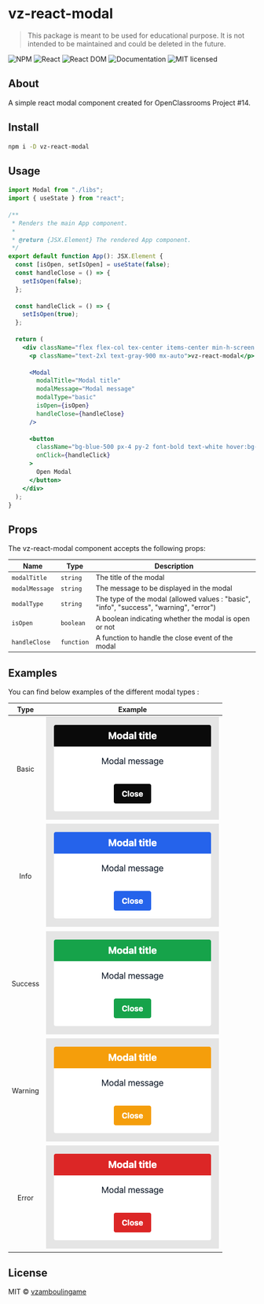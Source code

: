 # vz-react-modal

> This package is meant to be used for educational purpose. It is not intended to be maintained and could be deleted in the future.

![NPM](https://img.shields.io/npm/v/@vzamboulingame/vz-react-modal.svg)
![React](https://img.shields.io/badge/React-18.2-teal)
![React DOM](https://img.shields.io/badge/React_dom-18.2-orange)
![Documentation](https://img.shields.io/badge/documentation-yes-brightgreen.svg)
![MIT licensed](https://img.shields.io/badge/license-MIT-blue.svg)

## About

A simple react modal component created for OpenClassrooms Project #14.


## Install

```bash
npm i -D vz-react-modal
```

## Usage

```jsx
import Modal from "./libs";
import { useState } from "react";

/**
 * Renders the main App component.
 *
 * @return {JSX.Element} The rendered App component.
 */
export default function App(): JSX.Element {
  const [isOpen, setIsOpen] = useState(false);
  const handleClose = () => {
    setIsOpen(false);
  };

  const handleClick = () => {
    setIsOpen(true);
  };

  return (
    <div className="flex flex-col tex-center items-center min-h-screen p-4">
      <p className="text-2xl text-gray-900 mx-auto">vz-react-modal</p>

      <Modal
        modalTitle="Modal title"
        modalMessage="Modal message"
        modalType="basic"
        isOpen={isOpen}
        handleClose={handleClose}
      />

      <button
        className="bg-blue-500 px-4 py-2 font-bold text-white hover:bg-blue-700 rounded my-8"
        onClick={handleClick}
      >
        Open Modal
      </button>
    </div>
  );
}
```


## Props

The vz-react-modal component accepts the following props:

| Name | Type | Description |
|-----------|-------------|----------------------------------------------------|
| `modalTitle` | `string` | The title of the modal |
| `modalMessage` | `string` | The message to be displayed in the modal |
| `modalType` | `string` | The type of the modal (allowed values : "basic", "info", "success", "warning", "error") |
| `isOpen` | `boolean` | A boolean indicating whether the modal is open or not |
| `handleClose` | `function` | A function to handle the close event of the modal |


## Examples

You can find below examples of the different modal types :

| Type | Example |
| :--------------: | :----------------: |
| Basic | ![Basic](https://github.com/vzamboulingame/vz-react-modal/blob/main/src/assets/basic.png) |
| Info | ![Info](https://github.com/vzamboulingame/vz-react-modal/blob/main/src/assets/info.png) |
| Success | ![Success](https://github.com/vzamboulingame/vz-react-modal/blob/main/src/assets/success.png) |
| Warning | ![Warning](https://github.com/vzamboulingame/vz-react-modal/blob/main/src/assets/warning.png) |
| Error | ![Error](https://github.com/vzamboulingame/vz-react-modal/blob/main/src/assets/error.png) |


## License

MIT © [vzamboulingame](https://github.com/vzamboulingame)
